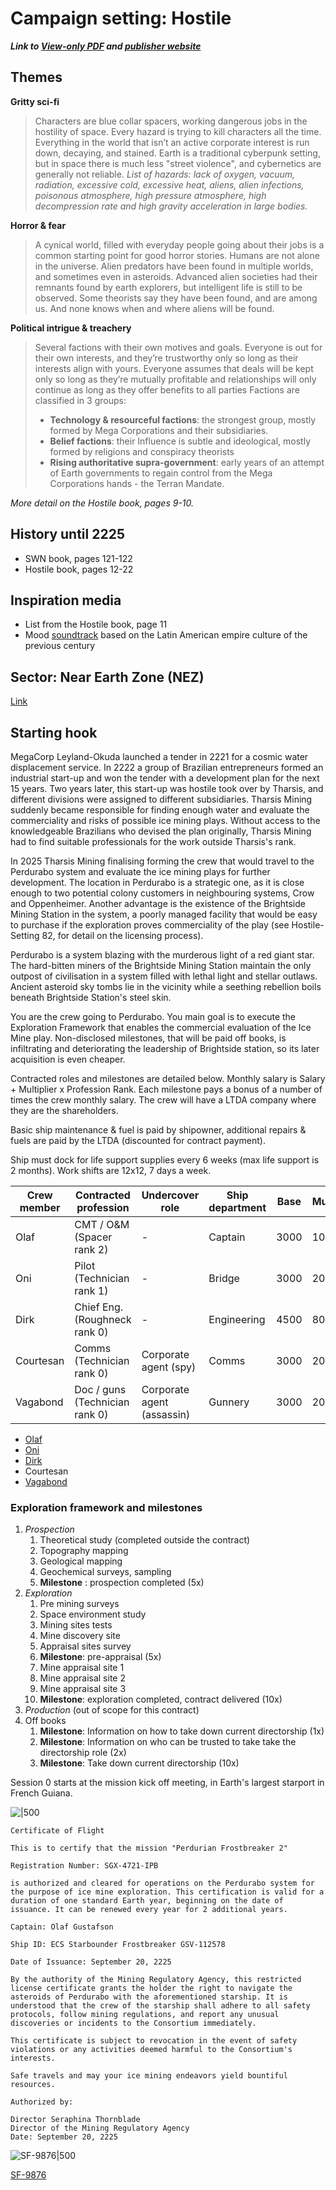# Campaign setting: Hostile
***Link to [View-only PDF](https://drive.google.com/file/d/1fJPqFVlO9pqcjg7lMVgE9lAy4_vml6pW/view?usp=sharing) and [publisher website](https://www.paulelliottbooks.com/hostile.html)*** 
## Themes

**Gritty sci-fi**
> Characters are blue collar spacers, working dangerous jobs in the hostility of space. Every hazard is trying to kill characters all the time. Everything in the world that isn’t an active corporate interest is run down, decaying, and stained. Earth is a traditional cyberpunk setting, but in space there is much less "street violence", and cybernetics are generally not reliable.
> *List of hazards: lack of oxygen, vacuum, radiation, excessive cold, excessive heat, aliens, alien infections, poisonous atmosphere, high pressure atmosphere, high decompression rate and high gravity acceleration in large bodies.*

**Horror & fear**
> A cynical world, filled with everyday people going about their jobs is a common starting point for good horror stories. Humans are not alone in the universe. Alien predators have been found in multiple worlds, and sometimes even in asteroids. Advanced alien societies had their remnants found by earth explorers, but intelligent life is still to be observed. Some theorists say they have been found, and are among us. And none knows when and where aliens will be found.

**Political intrigue & treachery**
> Several factions with their own motives and goals. Everyone is out for their own interests, and they’re trustworthy only so long as their interests align with yours. Everyone assumes that deals will be kept only so long as they’re mutually profitable and relationships will only continue as long as they offer benefits to all parties
> Factions are classified in 3 groups:
> - **Technology & resourceful factions**: the strongest group, mostly formed by Mega Corporations and their subsidiaries.
> - **Belief factions**: their Influence is subtle and ideological, mostly formed by religions and conspiracy theorists
> - **Rising authoritative supra-government**: early years of an attempt of Earth governments to regain control from the Mega Corporations hands - the Terran Mandate.

*More detail on the Hostile book, pages 9-10.*

## History until 2225

- SWN book, pages 121-122
- Hostile book, pages 12-22

## Inspiration media

- List from the Hostile book, page 11
- Mood [soundtrack](https://open.spotify.com/playlist/1SQyGxhk5WjS7txyE3d48y?si=8mzEZNWbSaSzCb6CQ5lhuw) based on the Latin American empire culture of the previous century

## Sector: Near Earth Zone (NEZ)

[Link](https://sectorswithoutnumber.com/sector/E9FKrPjS8tsRmoryYMpe)

## Starting hook

MegaCorp Leyland-Okuda launched a tender in 2221 for a cosmic water displacement service. In 2222 a group of Brazilian entrepreneurs formed an industrial start-up and won the tender with a development plan for the next 15 years. Two years later, this start-up was hostile took over by Tharsis, and different divisions were assigned to different subsidiaries. Tharsis Mining suddenly became responsible for finding enough water and evaluate the commerciality and risks of possible ice mining plays. Without access to the knowledgeable Brazilians who devised the plan originally, Tharsis Mining had to find suitable professionals for the work outside Tharsis's rank.

In 2025 Tharsis Mining finalising forming the crew that would travel to the Perdurabo system and evaluate the ice mining plays for further development. The location in Perdurabo is a strategic one, as it is close enough to two potential colony customers in neighbouring systems, Crow and Oppenheimer. Another advantage is the existence of the Brightside Mining Station in the system, a poorly managed facility that would be easy to purchase if the exploration proves commerciality of the play (see Hostile-Setting 82, for detail on the licensing process).

Perdurabo is a system blazing with the murderous light of a red giant star. The hard-bitten miners of the Brightside Mining Station maintain the only outpost of civilisation in a system filled with lethal light and stellar outlaws. Ancient asteroid sky tombs lie in the vicinity while a seething rebellion boils beneath Brightside Station's steel skin.

You are the crew going to Perdurabo. You main goal is to execute the Exploration Framework that enables the commercial evaluation of the Ice Mine play. Non-disclosed milestones, that will be paid off books, is infiltrating and deteriorating the leadership of Brightside station, so its later acquisition is even cheaper. 

Contracted roles and milestones are detailed below. Monthly salary is Salary + Multiplier x Profession Rank. Each milestone pays a bonus of a number of times the crew monthly salary. The crew will have a LTDA company where they are the shareholders.

Basic ship maintenance & fuel is paid by shipowner, additional repairs & fuels are paid by the LTDA (discounted for contract payment).

Ship must dock for life support supplies every 6 weeks (max life support is 2 months). Work shifts are 12x12, 7 days a week.

| Crew member | Contracted profession          | Undercover role            | Ship department | Base | Multiplier |
| ----------- | ------------------------------ | -------------------------- | --------------- | ---- | ---------- |
| Olaf        | CMT / O&M (Spacer rank 2)      | -                          | Captain         | 3000 | 1000       |
| Oni         | Pilot (Technician rank 1)      | -                          | Bridge          | 3000 | 200        |
| Dirk        | Chief Eng. (Roughneck rank 0)  | -                          | Engineering     | 4500 | 800        |
| Courtesan   | Comms (Technician rank 0)      | Corporate agent (spy)      | Comms           | 3000 | 200        |
| Vagabond    | Doc / guns (Technician rank 0) | Corporate agent (assassin) | Gunnery         | 3000 | 200        |

- [Olaf](https://docs.google.com/spreadsheets/d/17TM6jr2J91baWqlrEe8RxPmwCunUliwKtylcwN2SC5E/edit#gid=989086139)
- [Oni](https://docs.google.com/spreadsheets/d/e/2PACX-1vS0rM_d2dBdocF09UAlxlKN-AImLO5XwiqPlB-0SdKyAxmEyL1jGqsxBNuhGD45edHfYu4X0bxQOIqa/pubhtml)
- [Dirk](https://docs.google.com/spreadsheets/d/131u5VYaqt8BsQ4kW_Y58bV4Cpby-lEJ6GJYHUL33rNo/edit#gid=989086139)
- Courtesan
- [Vagabond](https://docs.google.com/spreadsheets/d/1r9b1XCIeruyOI8BaxgLbJtRpju0VX04IwUHVD4fXIac/edit#gid=1671565117)

### Exploration framework and milestones

1. *Prospection*
	1. Theoretical study (completed outside the contract)
	2. Topography mapping
	3. Geological mapping
	4. Geochemical surveys, sampling
	6. **Milestone** : prospection completed (5x)
2. *Exploration*
	1. Pre mining surveys
	2. Space environment study
	3. Mining sites tests
	4. Mine discovery site
	5. Appraisal sites survey
	6. **Milestone**: pre-appraisal (5x)
	7. Mine appraisal site 1
	8. Mine appraisal site 2
	9. Mine appraisal site 3
	10. **Milestone**: exploration completed, contract delivered (10x)
3. *Production* (out of scope for this contract)
4. Off books
	1. **Milestone**: Information on how to take down current directorship (1x)
	2. **Milestone**: Information on who can be trusted to take take the directorship role (2x)
	3. **Milestone**: Take down current directorship (10x)

Session 0 starts at the mission kick off meeting, in Earth's largest starport in French Guiana.


![|500](https://i.imgur.com/mzHjOaO.png)



```
Certificate of Flight

This is to certify that the mission "Perdurian Frostbreaker 2"

Registration Number: SGX-4721-IPB

is authorized and cleared for operations on the Perdurabo system for the purpose of ice mine exploration. This certification is valid for a duration of one standard Earth year, beginning on the date of issuance. It can be renewed every year for 2 additional years.

Captain: Olaf Gustafson

Ship ID: ECS Starbounder Frostbreaker GSV-112578

Date of Issuance: September 20, 2225

By the authority of the Mining Regulatory Agency, this restricted license certificate grants the holder the right to navigate the asteroids of Perdurabo with the aforementioned starship. It is understood that the crew of the starship shall adhere to all safety protocols, follow mining regulations, and report any unusual discoveries or incidents to the Consortium immediately.

This certificate is subject to revocation in the event of safety violations or any activities deemed harmful to the Consortium's interests.

Safe travels and may your ice mining endeavors yield bountiful resources.

Authorized by:

Director Seraphina Thornblade
Director of the Mining Regulatory Agency
Date: September 20, 2225

```

![SF-9876|500](https://i.imgur.com/rGwmaau.png)

[SF-9876](https://www.swnfreebooter.net/starshipShare/DOefjLYWNp812UH0Tqic)



 







